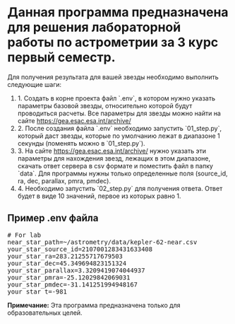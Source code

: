 <h1>Данная программа предназначена для решения лабораторной работы по астрометрии за 3 курс первый семестр.</h1>
<p>Для получения результата для вашей звезды необходимо выполнить следующие шаги:</p>
<ol>
  <li>1. Создать в корне проекта файл `.env`, в котором нужно указать параметры базовой звезды, относительно которой будут проводиться расчеты. Все параметры для звезды можно найти на сайте <a href="https://gea.esac.esa.int/archive/">https://gea.esac.esa.int/archive/</a></li>
  <li>2. После создания файла `.env` необходимо запустить `01_step.py`, который даст звезды, которые по умолчанию лежат в диапазоне 1 секунды (поменять можно в `01_step.py`).</li>
  <li>3. На сайте <a href="https://gea.esac.esa.int/archive/">https://gea.esac.esa.int/archive/</a> нужно указать эти параметры для нахождения звезд, лежащих в этом диапазоне, скачать ответ сервера в csv формате и поместить файл в папку `data`. Для программы нужны только определенные поля (source_id, ra, dec, parallax, pmra, pmdec).</li>
  <li>4. Необходимо запустить `02_step.py` для получения ответа. Ответ будет в виде 10 значений, первое из которых равно 1.</li>
</ol>

<h2>Пример .env файла</h2>
<pre>
# For lab
near_star_path=~/astrometry/data/kepler-62-near.csv
your_star_source_id=2107001283431633408
your_star_ra=283.21255717679503
your_star_dec=45.349694823151324
your_star_parallax=3.3209419074044937
your_star_pmra=-25.12029842069031
your_star_pmdec=-31.141251994948167
your_star_t=-981
</pre>

<div class="alert alert-info">
  <strong>Примечание:</strong> Эта программа предназначена только для образовательных целей.
</div>
